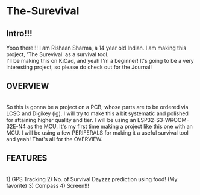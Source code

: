 # The-Surevival

<h2>Intro!!!</h2>
Yooo there!!! I am Rishaan Sharma, a 14 year old Indian. I am making this project, 'The Surevival' as a survival tool.
<br>
I'll be making this on KiCad, and yeah I'm a beginner! It's going to be a very interesting project, so please do check out for the Journal!

<h2>OVERVIEW</h2>
<br>
So this is gonna be a project on a PCB, whose parts are to be ordered via LCSC and Digikey (ig). I will try to make this a bit systematic and polished for attaining higher quality and tier. I will be using an ESP32-S3-WROOM-32E-N4 as the MCU. It's my first time making a project like this one with an MCU. I will be using a few PERIFERALS for making it a useful survival tool and yeah! That's all for the OVERVIEW.

<h2>FEATURES</h2>
<br>
1) GPS Tracking 
2) No. of Survival Dayzzz prediction using food! (My favorite)
3) Compass
4) Screen!!!